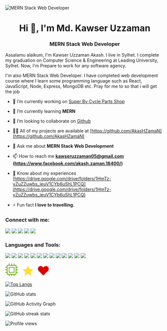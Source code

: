 ![MERN Stack Web Developer](https://avatars.githubusercontent.com/u/96652000?v=4)


<h1 align="center">Hi 👋, I'm Md. Kawser Uzzaman</h1>
<h3 align="center">MERN Stack Web Developer</h3>

Assalamu alaikum, I'm Kawser Uzzaman Akash. I live in Sylhet. I complete my graduation on Computer Science & Engineering at Leading University, Sylhet. Now, I'm Prepare to work for any software agency.

I'm also MERN Stack Web Developer. I have completed web development course where I learn some programming language such as React, JavaScript, Node, Express, MongoDB etc.
Pray for me to so that i will get the job


- 🔭 I’m currently working on [Super By Cycle Parts Shop](https://super-bycycle.web.app/)

- 🌱 I’m currently learning **MERN**

- 👯 I’m looking to collaborate on [Github](https://github.com/AkasHZamaN)

- 👨‍💻 All of my projects are available at [https://github.com/AkasHZamaN](https://github.com/AkasHZamaN)

- 💬 Ask me about **MERN Stack Web Development**

- 📫 How to reach me **kawseruzzaman05@gmail.com (https://www.facebook.com/akash.zaman.18400/)**

- 📄 Know about my experiences [https://drive.google.com/drive/folders/1HmTz-yZuZZuwbs_ieuV1CYb6uShL1PCQ](https://drive.google.com/drive/folders/1HmTz-yZuZZuwbs_ieuV1CYb6uShL1PCQ)

- ⚡ Fun fact **I love to travelling.**

<h3 align="left">Connect with me:</h3>
<p>
        <a href="https://www.linkedin.com/in/md-kawser-uzzaman-4586ba230/"><img src="https://img.shields.io/badge/LinkedIn-0077B5?style=for-the-badge&logo=linkedin&logoColor=white" /></a>
        <a href="https://www.facebook.com/akash.zaman.18400/"><img src="https://img.shields.io/badge/Facebook-1877F2?style=for-the-badge&logo=facebook&logoColor=white" /></a>
        <a href="https://www.instagram.com/invites/contact/?i=1fnbmc8vtwb98&utm_content=1myv59q"><img src="https://img.shields.io/badge/Instagram-E4405F?style=for-the-badge&logo=instagram&logoColor=white" /></a>
        <a href="kawseruzzaman05@gmail.com"><img src="https://img.shields.io/badge/Gmail-D14836?style=for-the-badge&logo=gmail&logoColor=white" /></a>
        <a href="https://wa.me/01760078629"><img src="https://img.shields.io/badge/WhatsApp-25D366?style=for-the-badge&logo=whatsapp&logoColor=white" /></a>
   </p>


<h3 align="left">Languages and Tools:</h3>
<p>
        <a href="#"><img src="https://img.shields.io/badge/HTML5-E34F26?style=for-the-badge&logo=html5&logoColor=white" /></a>
        <a href="#"><img src="https://img.shields.io/badge/CSS3-1572B6?style=for-the-badge&logo=css3&logoColor=white" /></a>
        <a href="#"><img src="https://img.shields.io/badge/JavaScript-323330?style=for-the-badge&logo=javascript&logoColor=F7DF1E" /></a>
        <a href="#"><img src="https://img.shields.io/badge/React-20232A?style=for-the-badge&logo=react&logoColor=61DAFB" /></a>
        <a href="#"><img src="https://img.shields.io/badge/react%20table-FF4154?style=for-the-badge&logo=react%20table&logoColor=white" /></a>
        <a href="#"><img src="https://img.shields.io/badge/Node.js-339933?style=for-the-badge&logo=nodedotjs&logoColor=white" /></a>
        <a href="#"><img src="https://img.shields.io/badge/Express.js-000000?style=for-the-badge&logo=express&logoColor=white" /></a>
        <a href="#"><img src="https://img.shields.io/badge/MongoDB-4EA94B?style=for-the-badge&logo=mongodb&logoColor=white" /></a>
        <a href="#"><img src="https://img.shields.io/badge/Bootstrap-563D7C?style=for-the-badge&logo=bootstrap&logoColor=white" /></a>
        <a href="#"><img src="https://img.shields.io/badge/Tailwind_CSS-38B2AC?style=for-the-badge&logo=tailwind-css&logoColor=white" /></a>
        <a href="#"><img src="https://img.shields.io/badge/Material%20UI-007FFF?style=for-the-badge&logo=mui&logoColor=white" /></a>
        <a href="#"><img src="https://img.shields.io/badge/JWT-000000?style=for-the-badge&logo=JSON%20web%20tokens&logoColor=white" /></a>
        <a href="#"><img src="https://img.shields.io/badge/firebase-ffca28?style=for-the-badge&logo=firebase&logoColor=black" /></a> 
</p>







<a href='https://docs.github.com/en/developers'><img src='https://raw.githubusercontent.com/acervenky/animated-github-badges/master/assets/devbadge.gif' width='40' height='40'></a> <a href='https://stars.github.com/'><img src='https://raw.githubusercontent.com/acervenky/animated-github-badges/master/assets/starbadge.gif' width='35' height='35'></a> <a href='https://docs.github.com/en/github/supporting-the-open-source-community-with-github-sponsors'><img src='https://raw.githubusercontent.com/acervenky/animated-github-badges/master/assets/sponsorbadge.gif' width='35' height='35'></a> 

[![Top Langs](https://github-readme-stats.vercel.app/api/top-langs/?username=AkasHZamaN)](https://github.com/anuraghazra/github-readme-stats)

![GitHub stats](https://github-readme-stats.vercel.app/api?username=AkasHZamaN&show_icons=true&count_private=true)  

![GitHub Activity Graph](https://activity-graph.herokuapp.com/graph?username=AkasHZamaN)  

![GitHub streak stats](https://github-readme-streak-stats.herokuapp.com/?user=AkasHZamaN)  

![Profile views](https://gpvc.arturio.dev/AkasHZamaN)  

